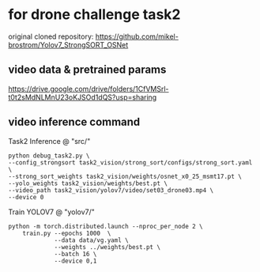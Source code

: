 # for drone challenge task2
original cloned repository: https://github.com/mikel-brostrom/Yolov7_StrongSORT_OSNet

## video data & pretrained params
https://drive.google.com/drive/folders/1CfVMSrl-t0t2sMdNLMnU23oKJSOd1dQS?usp=sharing

## video inference command

<!-- ``` shell
python task1.py \
--yolo-weights yolov7/params/5class_2000/best.pt \
--strong-sort-weights osnet_x0_25_msmt17.pt \
--source yolov7/video/set05_drone03.mp4 \
--save-vid \
--conf-thres 0.60 \
--device 0 \
--config-strongsort strong_sort/configs/strong_sort.yaml
``` -->

Task2 Inference @ "src/"
```shell
python debug_task2.py \
--config_strongsort task2_vision/strong_sort/configs/strong_sort.yaml \
--strong_sort_weights task2_vision/weights/osnet_x0_25_msmt17.pt \
--yolo_weights task2_vision/weights/best.pt \
--video_path task2_vision/yolov7/video/set03_drone03.mp4 \
--device 0
```

Train YOLOV7 @ "yolov7/"
```
python -m torch.distributed.launch --nproc_per_node 2 \
    train.py --epochs 1000  \
             --data data/vg.yaml \
             --weights ../weights/best.pt \
             --batch 16 \
             --device 0,1
```